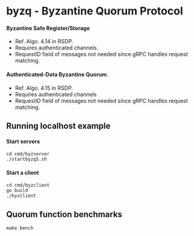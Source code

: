 # byzq - Byzantine Quorum Protocol

#### Byzantine Safe Register/Storage
* Ref. Algo. 4.14 in RSDP.
* Requires authenticated channels.
* RequestID field of messages not needed since gRPC handles request matching.


#### Authenticated-Data Byzantine Quorum.
* Ref. Algo. 4.15 in RSDP.
* Requires authenticated channels
* RequestID field of messages not needed since gRPC handles request matching.

## Running localhost example 

#### Start servers

```shell
cd cmd/byzserver
./startbyzq5.sh
```

#### Start a client

```shell
cd cmd/byzclient
go build
./byzclient
```

## Quorum function benchmarks

```make bench```
